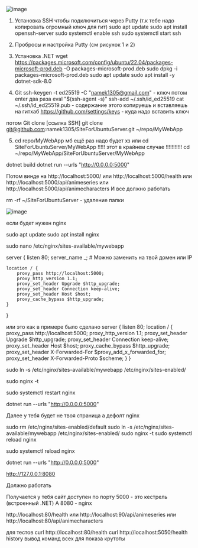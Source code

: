 ![image](https://github.com/user-attachments/assets/faa87a4d-9e3f-4db7-a21d-421869319b77)

1. Установка SSH чтобы подключиться через Putty (т.к тебе надо копировать огромный ключ для гит)
sudo apt update
sudo apt install openssh-server
sudo systemctl enable ssh
sudo systemctl start ssh

2. Пробросы и настройка Putty (см рисунок 1 и 2)

3. Установка .NET
wget https://packages.microsoft.com/config/ubuntu/22.04/packages-microsoft-prod.deb -O packages-microsoft-prod.deb
sudo dpkg -i packages-microsoft-prod.deb
sudo apt update
sudo apt install -y dotnet-sdk-8.0

4. Git
ssh-keygen -t ed25519 -C "namek1305@gmail.com" - ключ потом enter два раза
eval "$(ssh-agent -s)"
ssh-add ~/.ssh/id_ed25519
cat ~/.ssh/id_ed25519.pub - содержание этого копируешь и вставляешь на гитхаб
https://github.com/settings/keys - куда надо вставить ключ

потом Git clone [ссылка SSH]
git clone git@github.com:namek1305/SiteForUbuntuServer.git ~/repo/MyWebApp

5. cd repo/MyWebApp мб ещё раз надо будет хз   или  cd SiteForUbuntuServer/MyWebApp                                                 !!!!! этот в крайнем случае !!!!!!!!!!! cd ~/repo/MyWebApp/SiteForUbuntuServer/MyWebApp

dotnet build
dotnet run --urls "http://0.0.0.0:5000"


Потом  винде на http://localhost:5000/ или http://localhost:5000/health или http://localhost:5000/api/animeseries или http://localhost:5000/api/animecharacters
И все должно работать


 rm -rf ~/SiteForUbuntuServer  - удаление папки


![image](https://github.com/user-attachments/assets/73b3919b-e579-4ffe-b454-0e9f5d82c999)


если будет нужен nginx

sudo apt update
sudo apt install nginx


sudo nano /etc/nginx/sites-available/mywebapp


server {
    listen 80;
    server_name _;  # Можно заменить на твой домен или IP

    location / {
        proxy_pass http://localhost:5000;
        proxy_http_version 1.1;
        proxy_set_header Upgrade $http_upgrade;
        proxy_set_header Connection keep-alive;
        proxy_set_header Host $host;
        proxy_cache_bypass $http_upgrade;
    }
}


или это как в примере было сделано
server {
    listen 80;
    location / {
        proxy_pass http://localhost:5000;
        proxy_http_version 1.1;
        proxy_set_header Upgrade $http_upgrade;
        proxy_set_header Connection keep-alive;
        proxy_set_header Host $host;
        proxy_cache_bypass $http_upgrade;
        proxy_set_header X-Forwarded-For $proxy_add_x_forwarded_for;
        proxy_set_header X-Forwarded-Proto $scheme;
    }
}

sudo ln -s /etc/nginx/sites-available/mywebapp /etc/nginx/sites-enabled/

sudo nginx -t

sudo systemctl restart nginx

dotnet run --urls "http://0.0.0.0:5000"


Далее у тебя будет не твоя страница а дефолт nginx

sudo rm /etc/nginx/sites-enabled/default
sudo ln -s /etc/nginx/sites-available/mywebapp /etc/nginx/sites-enabled/
sudo nginx -t
sudo systemctl reload nginx


sudo systemctl reload nginx

dotnet run --urls "http://0.0.0.0:5000"

http://127.0.0.1:8080

Должно работать


Получается у тебя сайт доступен по порту 5000 - это кестрель (встроенный .NET)
А 8080 - nginx

http://localhost:80/health или http://localhost:90/api/animeseries или http://localhost:80/api/animecharacters

для тестов 
curl http://localhost:80/health
curl http://localhost:5050/health
history вывод команд всех для показа крутоты
